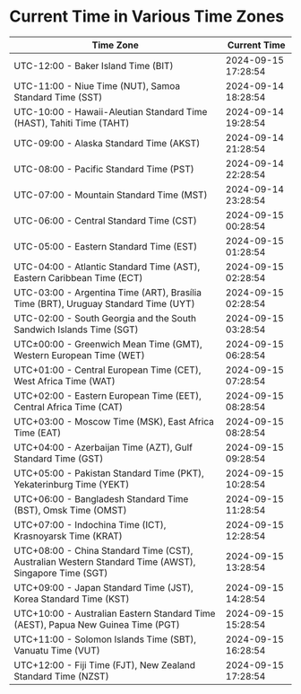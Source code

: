 # Current Time in Various Time Zones

| Time Zone | Current Time |
|-----------|--------------|
| UTC-12:00 - Baker Island Time (BIT) | 2024-09-15 17:28:54 |
| UTC-11:00 - Niue Time (NUT), Samoa Standard Time (SST) | 2024-09-14 18:28:54 |
| UTC-10:00 - Hawaii-Aleutian Standard Time (HAST), Tahiti Time (TAHT) | 2024-09-14 19:28:54 |
| UTC-09:00 - Alaska Standard Time (AKST) | 2024-09-14 21:28:54 |
| UTC-08:00 - Pacific Standard Time (PST) | 2024-09-14 22:28:54 |
| UTC-07:00 - Mountain Standard Time (MST) | 2024-09-14 23:28:54 |
| UTC-06:00 - Central Standard Time (CST) | 2024-09-15 00:28:54 |
| UTC-05:00 - Eastern Standard Time (EST) | 2024-09-15 01:28:54 |
| UTC-04:00 - Atlantic Standard Time (AST), Eastern Caribbean Time (ECT) | 2024-09-15 02:28:54 |
| UTC-03:00 - Argentina Time (ART), Brasília Time (BRT), Uruguay Standard Time (UYT) | 2024-09-15 02:28:54 |
| UTC-02:00 - South Georgia and the South Sandwich Islands Time (SGT) | 2024-09-15 03:28:54 |
| UTC±00:00 - Greenwich Mean Time (GMT), Western European Time (WET) | 2024-09-15 06:28:54 |
| UTC+01:00 - Central European Time (CET), West Africa Time (WAT) | 2024-09-15 07:28:54 |
| UTC+02:00 - Eastern European Time (EET), Central Africa Time (CAT) | 2024-09-15 08:28:54 |
| UTC+03:00 - Moscow Time (MSK), East Africa Time (EAT) | 2024-09-15 08:28:54 |
| UTC+04:00 - Azerbaijan Time (AZT), Gulf Standard Time (GST) | 2024-09-15 09:28:54 |
| UTC+05:00 - Pakistan Standard Time (PKT), Yekaterinburg Time (YEKT) | 2024-09-15 10:28:54 |
| UTC+06:00 - Bangladesh Standard Time (BST), Omsk Time (OMST) | 2024-09-15 11:28:54 |
| UTC+07:00 - Indochina Time (ICT), Krasnoyarsk Time (KRAT) | 2024-09-15 12:28:54 |
| UTC+08:00 - China Standard Time (CST), Australian Western Standard Time (AWST), Singapore Time (SGT) | 2024-09-15 13:28:54 |
| UTC+09:00 - Japan Standard Time (JST), Korea Standard Time (KST) | 2024-09-15 14:28:54 |
| UTC+10:00 - Australian Eastern Standard Time (AEST), Papua New Guinea Time (PGT) | 2024-09-15 15:28:54 |
| UTC+11:00 - Solomon Islands Time (SBT), Vanuatu Time (VUT) | 2024-09-15 16:28:54 |
| UTC+12:00 - Fiji Time (FJT), New Zealand Standard Time (NZST) | 2024-09-15 17:28:54 |
